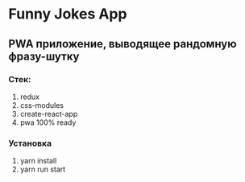 # Funny Jokes App

## PWA приложение, выводящее рандомную фразу-шутку

### Стек:

1. redux
2. css-modules
3. create-react-app
4. pwa 100% ready

### Установка

1. yarn install
2. yarn run start
